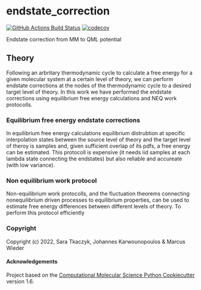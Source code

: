 endstate_correction
==============================
[//]: # (Badges)
[![GitHub Actions Build Status](https://github.com/wiederm/endstate_correction/workflows/CI/badge.svg)](https://github.com/wiederm/endstate_correction/actions?query=workflow%3ACI)
[![codecov](https://codecov.io/gh/wiederm/endstate_correction/branch/main/graph/badge.svg)](https://codecov.io/gh/wiederm/endstate_correction/branch/main)


Endstate correction from MM to QML potential

## Theory

Following an arbritary thermodynamic cycle to calculate a free energy for a given molecular system at a certain level of theory, we can perform endstate corrections at the nodes of the thermodynamic cycle to a desired target level of theory.
In this work we have performed the endstate corrections using equilibrium free energy calculations and NEQ work protocolls.
### Equilibrium free energy endstate corrections
In equilibrium free energy calculations equilibrium distrubtion at specific interpolation states between the source level of theory and the target level of theroy is samples and, given sufficient overlap of its pdfs, a free energy can be estimated. This protocoll is expensive (it needs iid samples at each lambda state connecting the endstates) but also reliable and accureate (with low variance).

### Non equilibrium work protocol 
Non-equilibrium work protocolls, and the fluctuation theorems connecting nonequilibrium driven processes to equilibrium properties, can be used to estimate free energy differences between different levels of theory. 
To perform this protocol efficiently 

### Copyright

Copyright (c) 2022, Sara Tkaczyk, Johannes Karwounopoulos & Marcus Wieder


#### Acknowledgements
 
Project based on the 
[Computational Molecular Science Python Cookiecutter](https://github.com/molssi/cookiecutter-cms) version 1.6.
